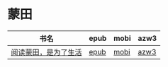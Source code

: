# 蒙田

| 书名 | epub | mobi | azw3 |
| --- | --- | --- | --- |
| [阅读蒙田，是为了生活](http://ct.dalanmei.com/f/31084289-571778108-14177e) | [epub](http://ct.dalanmei.com/f/31084289-571778108-14177e) | [mobi](http://ct.dalanmei.com/f/31084289-571517416-89f7e4) | [azw3](http://ct.dalanmei.com/f/31084289-571923314-473820) |
